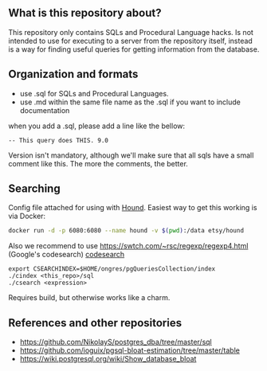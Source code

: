 ## What is this repository about?

This repository only contains SQLs and Procedural Language hacks. Is not intended to use for executing to a server from the repository itself, instead is a way for finding useful queries for getting information from the database.

## Organization and formats

- use .sql for SQLs and Procedural Languages.
- use .md within the same file name as the .sql if you want to include documentation

when you add a .sql, please add a line like the bellow:

```
-- This query does THIS. 9.0
```

Version isn't mandatory, although we'll make sure that all sqls have a small comment like this.
The more the comments, the better.



## Searching

Config file attached for using with [Hound](https://github.com/etsy/hound). Easiest way to get this working is via Docker:


```bash
docker run -d -p 6080:6080 --name hound -v $(pwd):/data etsy/hound
```

Also we recommend to use https://swtch.com/~rsc/regexp/regexp4.html (Google's codesearch)
[codesearch](https://github.com/google/codesearch)

```
export CSEARCHINDEX=$HOME/ongres/pgQueriesCollection/index
./cindex <this_repo>/sql
./csearch <expression>
```

Requires build, but otherwise works like a charm.


## References and other repositories

- https://github.com/NikolayS/postgres_dba/tree/master/sql
- https://github.com/ioguix/pgsql-bloat-estimation/tree/master/table
- https://wiki.postgresql.org/wiki/Show_database_bloat



